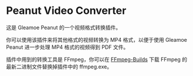 # Peanut Video Converter
这是 Gleamoe Peanut 的一个视频格式转换插件。

你可以使用该插件来将其他格式的视频转换为 MP4 格式，以便于使用 Gleamoe Peanut 进一步处理 MP4 格式的视频得到 PDF 文件。

插件中用到的转换工具是 FFmpeg，你可以在 [FFmpeg-Builds](https://github.com/BtbN/FFmpeg-Builds/releases) 下载 FFmpeg 的最新二进制文件替换掉插件中的 ffmpeg.exe。
